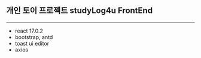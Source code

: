 ## 개인 토이 프로젝트 studyLog4u FrontEnd  
---------------------------------- 
- react 17.0.2
- bootstrap, antd
- toast ui editor
- axios 